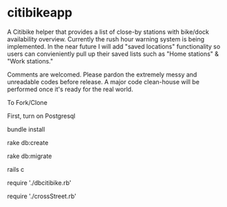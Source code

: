 citibikeapp
===========

A Citibike helper that provides a list of close-by stations with bike/dock availability overview. Currently the rush hour warning system is being implemented. In the near future I will add "saved locations" functionality so users can convieniently pull up their saved lists such as "Home stations" & "Work stations."

Comments are welcomed. Please pardon the extremely messy and unreadable codes before release. A major code clean-house will be performed once it's ready for the real world.  

To Fork/Clone

First, turn on Postgresql

bundle install

rake db:create 

rake db:migrate 

rails c 

require './dbcitibike.rb'

require './crossStreet.rb'

